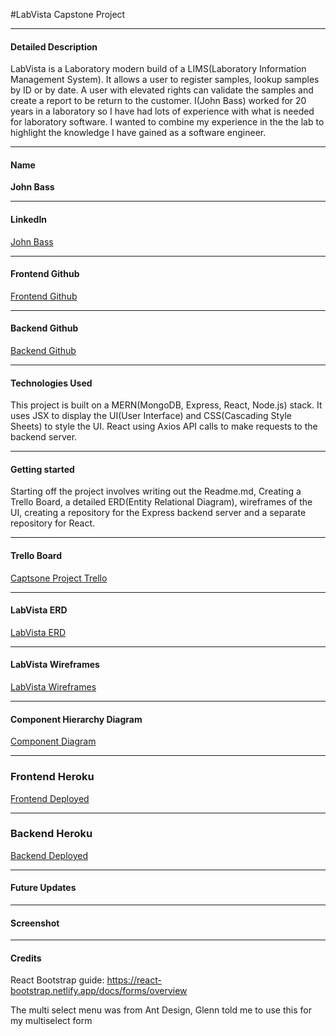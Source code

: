 #LabVista Capstone Project

---

#### Detailed Description

LabVista is a Laboratory modern build of a LIMS(Laboratory Information Management System).  It allows a user to register samples, lookup samples by ID or by date. A user with elevated rights can validate the samples and create a report to be return to the customer.  I(John Bass) worked for 20 years in a laboratory so I have had lots of experience with what is needed for laboratory software.  I wanted to combine my experience in the the lab to highlight the knowledge I have gained as a software engineer.

---

#### Name

**John Bass**

---

#### LinkedIn

[John Bass](https://www.linkedin.com/in/john-bass1/)

---

#### Frontend Github

[Frontend Github](https://github.com/johnbean36/LabVista-LIMS)

---

#### Backend Github

[Backend Github](https://github.com/johnbean36/LabVista-LIMS-back)

---

#### Technologies Used

This project is built on a MERN(MongoDB, Express, React, Node.js) stack.  It uses JSX to display the UI(User Interface) and CSS(Cascading Style Sheets) to style the UI.  React using Axios API calls to make requests to the backend server.

---

#### Getting started
Starting off the project involves writing out the Readme.md, Creating a Trello Board, a detailed ERD(Entity Relational Diagram), wireframes of the UI, creating a repository for the Express backend server and a separate repository for React.


---

#### Trello Board

[Captsone Project Trello](https://trello.com/invite/b/GjFV4kcX/ATTI60718759c33aafe6c3213deef92cda5e5D9A9C86/capstone-project-labvista-lims)

---

#### LabVista ERD

[LabVista ERD](https://lucid.app/lucidchart/e9c8d17d-bf62-41fc-81e4-b0a66e282df4/edit?viewport_loc=-2259%2C-999%2C3072%2C1623%2C0_0&invitationId=inv_40d1e62b-8e26-41d0-a5cb-a14c5fde375d)

---

#### LabVista Wireframes

[LabVista Wireframes](https://lucid.app/lucidchart/bb60f176-df33-40a6-aa9e-e72c6c8c924b/edit?viewport_loc=-316%2C-221%2C3072%2C1623%2CrnzAqflBSLUA&invitationId=inv_c0a68fff-02d4-4579-9535-900ab624942f)

---

#### Component Hierarchy Diagram

[Component Diagram](https://lucid.app/lucidchart/090e6109-bac5-46b5-9b96-a62b9fb1e37f/edit?viewport_loc=-11%2C-145%2C3072%2C1623%2C0_0&invitationId=inv_17c93f8b-9b47-4946-8622-44534442127f)

---

### Frontend Heroku

[Frontend Deployed](https://labvista-lims-cef01f29011b.herokuapp.com/)

---

### Backend Heroku

[Backend Deployed](https://labvista-lims-back-5117b5a6c829.herokuapp.com/)

---

#### Future Updates

---

#### Screenshot

---

#### Credits
React Bootstrap guide: https://react-bootstrap.netlify.app/docs/forms/overview
   
The multi select menu was from Ant Design, Glenn told me to use this for my multiselect form
